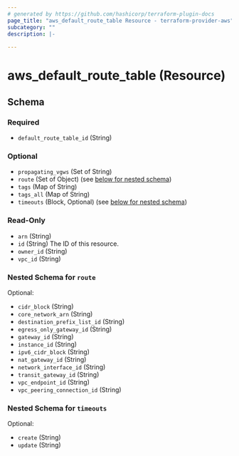 ```yaml
---
# generated by https://github.com/hashicorp/terraform-plugin-docs
page_title: "aws_default_route_table Resource - terraform-provider-aws"
subcategory: ""
description: |-
  
---
```


# aws_default_route_table (Resource)





<!-- schema generated by tfplugindocs -->
## Schema

### Required

- `default_route_table_id` (String)

### Optional

- `propagating_vgws` (Set of String)
- `route` (Set of Object) (see [below for nested schema](#nestedatt--route))
- `tags` (Map of String)
- `tags_all` (Map of String)
- `timeouts` (Block, Optional) (see [below for nested schema](#nestedblock--timeouts))

### Read-Only

- `arn` (String)
- `id` (String) The ID of this resource.
- `owner_id` (String)
- `vpc_id` (String)

<a id="nestedatt--route"></a>
### Nested Schema for `route`

Optional:

- `cidr_block` (String)
- `core_network_arn` (String)
- `destination_prefix_list_id` (String)
- `egress_only_gateway_id` (String)
- `gateway_id` (String)
- `instance_id` (String)
- `ipv6_cidr_block` (String)
- `nat_gateway_id` (String)
- `network_interface_id` (String)
- `transit_gateway_id` (String)
- `vpc_endpoint_id` (String)
- `vpc_peering_connection_id` (String)


<a id="nestedblock--timeouts"></a>
### Nested Schema for `timeouts`

Optional:

- `create` (String)
- `update` (String)
